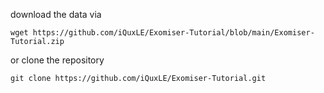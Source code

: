 download the data via
```
wget https://github.com/iQuxLE/Exomiser-Tutorial/blob/main/Exomiser-Tutorial.zip
```
or clone the repository

```
git clone https://github.com/iQuxLE/Exomiser-Tutorial.git
```
